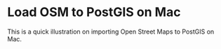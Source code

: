 # Load OSM to PostGIS on Mac

This is a quick illustration on importing Open Street Maps to PostGIS on Mac. 

